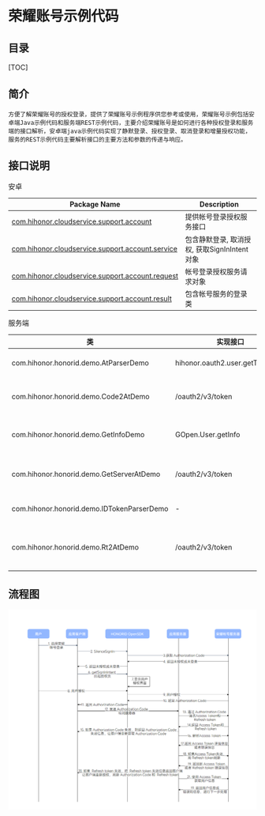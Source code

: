 # 荣耀账号示例代码

## 目录

[TOC]



## 简介

```
方便了解荣耀账号的授权登录，提供了荣耀账号示例程序供您参考或使用，荣耀账号示例包括安卓端Java示例代码和服务端REST示例代码，主要介绍荣耀账号是如何进行各种授权登录和服务端的接口解析，安卓端java示例代码实现了静默登录、授权登录、取消登录和增量授权功能，服务的REST示例代码主要解析接口的主要方法和参数的传递与响应。
```



## 接口说明

安卓

| Package Name                                                 | Description                                  |
| ------------------------------------------------------------ | -------------------------------------------- |
| [com.hihonor.cloudservice.support.account](https://developer.hihonor.com/cn/kitdoc?category=基础服务&kitId=11001&navigation=ref&docId=com.hihonor.cloudservice.support.account/HonorIdSignInManager.md) | 提供帐号登录授权服务接口                     |
| [com.hihonor.cloudservice.support.account.service](https://developer.hihonor.com/cn/kitdoc?category=基础服务&kitId=11001&navigation=ref&docId=com.hihonor.cloudservice.support.account.service/HonorIDSignInService.md) | 包含静默登录, 取消授权, 获取SignInIntent对象 |
| [com.hihonor.cloudservice.support.account.request](https://developer.hihonor.com/cn/kitdoc?category=基础服务&kitId=11001&navigation=ref&docId=com.hihonor.cloudservice.support.account.request/SignInOptions.md) | 帐号登录授权服务请求对象                     |
| [com.hihonor.cloudservice.support.account.result](https://developer.hihonor.com/cn/kitdoc?category=基础服务&kitId=11001&navigation=ref&docId=com.hihonor.cloudservice.support.account.result/SignInAccountInfo.md) | 包含帐号服务的登录类                         |

服务端

| 类                                         | 实现接口                         | 描述                            |
| ------------------------------------------ | -------------------------------- | ------------------------------- |
| com.hihonor.honorid.demo.AtParserDemo      | hihonor.oauth2.user.getTokenInfo | 解析 Access Token               |
| com.hihonor.honorid.demo.Code2AtDemo       | /oauth2/v3/token                 | Code 换 Access Token            |
| com.hihonor.honorid.demo.GetInfoDemo       | GOpen.User.getInfo               | Access Token 获取用户信息       |
| com.hihonor.honorid.demo.GetServerAtDemo   | /oauth2/v3/token                 | 获取应用级 Access Token         |
| com.hihonor.honorid.demo.IDTokenParserDemo | -                                | 本地解析 ID Token               |
| com.hihonor.honorid.demo.Rt2AtDemo         | /oauth2/v3/token                 | Refresh Token 刷新 Access Token |

## 流程图



![image](image/image.webp)

